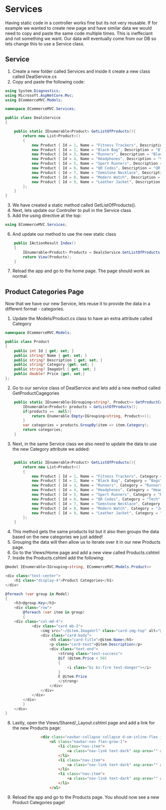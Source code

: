 # Services

Having static code in a controller works fine but its not very reusable. If for example we wanted to create new page and have similar data we would need to copy and paste the same code multiple times. This is ineffeciant and not something we want. Our data will eventually come from our DB so lets change this to use a Service class. 

## Service 

1. Create a new folder called Services and inside it create a new class called DealService.cs
2. Copy and paste the following code:

```c#
using System.Diagnostics;
using Microsoft.AspNetCore.Mvc;
using ECommerceMVC.Models;

namespace ECommerceMVC.Services;

public class DealsService
{

    public static IEnumerable<Product> GetListOfProducts(){
        return new List<Product>()
        {
            new Product { Id = 1, Name = "Fitness Trackers", Description = "Aliexpress fintness trackers", ImageUrl = "imgs/aliexpress-fitness-trackers.jpg", Price = 89.99 },
            new Product { Id = 2, Name = "Black Bag", Description = "Black over the shoulder bag", ImageUrl = "imgs/black-bag-over-the-shoulder.jpg", Price = 59.95 },
            new Product { Id = 3, Name = "Runners", Description = "Black Sneakers with white sole", ImageUrl = "imgs/black-sneakers-with-white-sole.jpg", Price = 40.00 },
            new Product { Id = 4, Name = "Headphones", Description = "Volume Control Headphones", ImageUrl = "imgs/volume-control-headphones.jpg", Price = 179.99 },
            new Product { Id = 5, Name = "Sport Runners", Description = "All black sports runners", ImageUrl = "imgs/right-foot-all-black-sneaker.jpg", Price = 44.99 },
            new Product { Id = 6, Name = "QR Codes", Description = "QR Codes In Store", ImageUrl = "imgs/qr-codes-in-store.jpg", Price = 2.99 },
            new Product { Id = 7, Name = "Gemstone Necklace", Description = "Purple Gemstone necklace", ImageUrl = "imgs/purple-gemstone-necklace.jpg", Price = 19.95 },
            new Product { Id = 8, Name = "Modern Watch", Description = "Modern time piece watch", ImageUrl = "imgs/modern-time-pieces.jpg", Price = 45.00 },
            new Product { Id = 9, Name = "Leather Jacket", Description = "Kids Leather Jacket", ImageUrl = "imgs/kids-leather-jacket.jpg", Price = 119.99 }
        };
    }
}
```
3. We have created a static method called GetListOfProducts(). 
4. Next, lets update our Controller to pull in the Service class
5. Add the using directive at the top:
```c#
using ECommerceMVC.Services;
```
6. And update our method to use the new static class
```c#
    public IActionResult Index()
    {
        IEnumerable<Product> Products = DealsService.GetListOfProducts();
        return View(Products);
    }
```
7. Reload the app and go to the home page. The page should work as normal. 


## Product Categories Page

Now that we have our new Service, lets reuse it to provide the data in a different format - categories. 

1. Update the Models/Product.cs class to have an extra attribute called Category
```c#
namespace ECommerceMVC.Models;

public class Product
{
    public int Id { get; set; }
    public string? Name { get; set; }
    public string? Description { get; set; }
    public string? Category {get; set; }
    public string? ImageUrl { get; set; }
    public double? Price {get; set;}
};
```
2. Go to our service class of DealService and lets add a new method called GetProductCagegories
```c#
    public static IEnumerable<IGrouping<string?, Product>> GetProductCategories(){
        IEnumerable<Product> products = GetListOfProducts();
        if(products ==  null){
            return Enumerable.Empty<IGrouping<string, Product>>();
        }
        var categories = products.GroupBy(item => item.Category);
        return categories;
    } 
```
3. Next, in the same Service class we also need to update the data to use the new Category attribute we added: 
```c#

    public static IEnumerable<Product> GetListOfProducts(){
        return new List<Product>()
        {
            new Product { Id = 1, Name = "Fitness Trackers", Category = "Jewellery", Description = "Aliexpress fintness trackers", ImageUrl = "imgs/aliexpress-fitness-trackers.jpg", Price = 89.99 },
            new Product { Id = 2, Name = "Black Bag", Category = "Bags", Description = "Black over the shoulder bag", ImageUrl = "imgs/black-bag-over-the-shoulder.jpg", Price = 59.95 },
            new Product { Id = 3, Name = "Runners", Category = "Runners", Description = "Black Sneakers with white sole", ImageUrl = "imgs/black-sneakers-with-white-sole.jpg", Price = 40.00 },
            new Product { Id = 4, Name = "Headphones", Category = "Headphones", Description = "Volume Control Headphones", ImageUrl = "imgs/volume-control-headphones.jpg", Price = 179.99 },
            new Product { Id = 5, Name = "Sport Runners", Category = "Runners", Description = "All black sports runners", ImageUrl = "imgs/right-foot-all-black-sneaker.jpg", Price = 44.99 },
            new Product { Id = 6, Name = "QR Codes", Category = "Tech", Description = "QR Codes In Store", ImageUrl = "imgs/qr-codes-in-store.jpg", Price = 2.99 },
            new Product { Id = 7, Name = "Gemstone Necklace", Category = "Jewellery", Description = "Purple Gemstone necklace", ImageUrl = "imgs/purple-gemstone-necklace.jpg", Price = 19.95 },
            new Product { Id = 8, Name = "Modern Watch", Category = "Jewellery", Description = "Modern time piece watch", ImageUrl = "imgs/modern-time-pieces.jpg", Price = 45.00 },
            new Product { Id = 9, Name = "Leather Jacket", Category = "Clothes", Description = "Kids Leather Jacket", ImageUrl = "imgs/kids-leather-jacket.jpg", Price = 119.99 }
        };
    }
```
4. This method gets the same products list but it also then groups the data based on the new categories we just added!
5. Grouping the data will then allow us to iterate over it in our new Products page. 
6. Go to the Views/Home page and add a new view called Products.cshtml
7. Inside the Products.cshtml add the following:
```c#
@model IEnumerable<IGrouping<string, ECommerceMVC.Models.Product>>

<div class="text-center">
    <h1 class="display-4">Product Categories</h1>
</div>

@foreach (var group in Model)
{
    <h3>@group.Key</h3>
    <div class="row">
        @foreach (var item in group)
        {
    <div class="col-md-4">
            <div class="card mb-3">
                <img src="~/@item.ImageUrl" class="card-img-top" alt="@item.Name Image">
                <div class="card-body">
                    <h5 class="card-title">@item.Name</h5>
                    <p class="card-text">@item.Description</p>
                    <div class="text-end">
                        <strong class="text-success">
                        @if (@item.Price < 50)
                        {
                            <i class="bi bi-fire text-danger"></i>    
                        }
                        € @item.Price
                        </strong>
                    </div>
                </div>
            </div>
        </div>   
        }
    </div>
}
```
8. Lastly, open the Views/Shared/_Layout.cshtml page and add a link for the new Products page:
```html
                <div class="navbar-collapse collapse d-sm-inline-flex justify-content-between">
                    <ul class="navbar-nav flex-grow-1">
                        <li class="nav-item">
                            <a class="nav-link text-dark" asp-area="" asp-controller="Home" asp-action="Index">Home</a>
                        </li>
                        <li class="nav-item">
                            <a class="nav-link text-dark" asp-area="" asp-controller="Home" asp-action="Products">Products</a>
                        </li>
                        <li class="nav-item">
                            <a class="nav-link text-dark" asp-area="" asp-controller="Home" asp-action="Privacy">Privacy</a>
                        </li>
                    </ul>
```
9. Reload the app and go to the Products page. You should now see a new Product Categories page!
